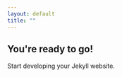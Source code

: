 ```yaml
---
layout: default
title: ""
---
```


## You're ready to go!

Start developing your Jekyll website.
